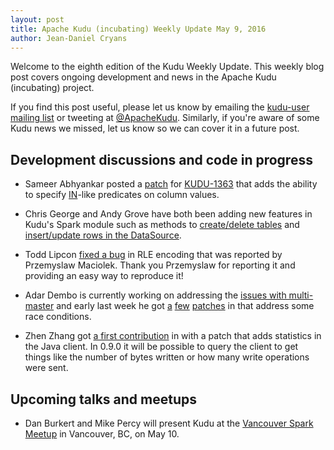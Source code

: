 ```yaml
---
layout: post
title: Apache Kudu (incubating) Weekly Update May 9, 2016
author: Jean-Daniel Cryans
---
```

Welcome to the eighth edition of the Kudu Weekly Update. This weekly blog post
covers ongoing development and news in the Apache Kudu (incubating) project.

<!--more-->

If you find this post useful, please let us know by emailing the
[kudu-user mailing list](mailto:user@kudu.incubator.apache.org) or
tweeting at [@ApacheKudu](https://twitter.com/ApacheKudu). Similarly, if you're
aware of some Kudu news we missed, let us know so we can cover it in
a future post.

## Development discussions and code in progress

* Sameer Abhyankar posted a [patch](http://gerrit.cloudera.org:8080/#/c/2986/)
  for [KUDU-1363](https://issues.apache.org/jira/browse/KUDU-1363)
  that adds the ability to specify
  [IN](http://www.w3schools.com/sql/sql_in.asp)-like predicates on column values.

* Chris George and Andy Grove have both been adding new features in Kudu's
  Spark module such as methods to [create/delete tables](http://gerrit.cloudera.org:8080/#/c/2981/)
  and [insert/update rows in the DataSource](http://gerrit.cloudera.org:8080/#/c/2992/).

* Todd Lipcon [fixed a bug](https://issues.apache.org/jira/browse/KUDU-1437) in RLE
  encoding that was reported by Przemyslaw Maciolek. Thank you Przemyslaw for
  reporting it and providing an easy way to reproduce it!

* Adar Dembo is currently working on addressing the
  [issues with multi-master](https://github.com/cloudera/kudu/blob/master/docs/design-docs/multi-master-1.0.md)
  and early last week he got [a](http://gerrit.cloudera.org:8080/2879)
  [few](http://gerrit.cloudera.org:8080/2928) [patches](http://gerrit.cloudera.org:8080/2891)
  in that address some race conditions.

* Zhen Zhang got [a first contribution](http://gerrit.cloudera.org:8080/#/c/2858/)
  in with a patch that adds statistics in the Java client. In 0.9.0 it will be
  possible to query the client to get things like the number of bytes written or
  how many write operations were sent.

## Upcoming talks and meetups

* Dan Burkert and Mike Percy will present Kudu at the
  [Vancouver Spark Meetup](http://www.meetup.com/Vancouver-Spark/events/229692936/) in Vancouver, BC,
  on May 10.
